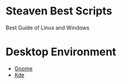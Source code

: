 # Steaven Best Scripts
Best Guide of Linux and Windows


# Desktop Environment


- [Gnome](https://github.com/SteavenGamerYT/steaven-best-scripts/tree/main/Linux/Desktop%20Environment/Gnome)
- [Kde](https://github.com/SteavenGamerYT/steaven-best-scripts/tree/main/Linux/Desktop%20Environment/Kde)
